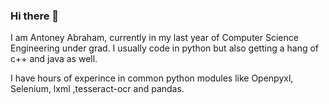 ### Hi there 👋
I am Antoney Abraham, currently in my last year of Computer Science Engineering under grad. I usually code in python but also getting a hang of c++ and java as well.

I have hours of experince in common python modules like Openpyxl, Selenium, lxml ,tesseract-ocr and pandas.


<!--
**antoney1998/antoney1998** is a ✨ _special_ ✨ repository because its `README.md` (this file) appears on your GitHub profile.


Here are some ideas to get you started:

- 🔭 I’m currently working on ...
- 🌱 I’m currently learning ...
- 👯 I’m looking to collaborate on ...
- 🤔 I’m looking for help with ...
- 💬 Ask me about ...
- 📫 How to reach me: ...
- 😄 Pronouns: ...
- ⚡ Fun fact: ...
-->
